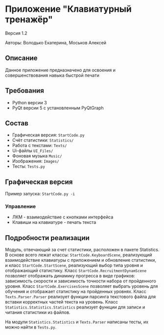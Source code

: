 # Приложение "Клавиатурный тренажёр"
Версия 1.2

Авторы: Володько Екатерина, Моськов Алексей


## Описание
Данное приложение предназначено для освоения и совершенствования навыка
быстрой печати


## Требования
* Python версии 3
* PyQt версии 5 с установленным PyQtGraph


## Состав
* Графическая версия: `StartCode.py`
* Счёт статистики: `Statistics/`
* Работа с текстами: `Texts/`
* Ui-файлы `UI_Files/`
* Фоновая музыка `Music/`
* Изображения: `Images/`
* Тесты: `Tests.py`


## Графическая версия
Пример запуска: `StartCode.py -i`


### Управление

* ЛКМ - взаимодействие с кнопками интерфейса
* Клавиши на клавиатуре - печать текста


## Подробности реализации
Модуль, отвечающий за счет статистики, расположен в пакете Statistics.
В основе всего лежат классы: `StartCode.KeyboardScene`, реализующий взаимодействие клавиатуры
с приложением и обновление статистики, и класс `StartCode.StartScene`, реализующий выбор типа уровня
и отображающий статистику.
Класс `StartCode.RecruitmentDynamScene` позволяет отображать динамику прогресса в виде графиков:
зависимость скорости и зависимость точности набора от пройденного уровня.
Класс `StartCode.ExercisesScene` позволяет выбрать уровень для обучения и отображает статистику
на пройденных уровнях.
Класс `Texts.Parser.Parser` реализует функции парсинга текстового файла для вставки корректных 
частей текста на уровень.
Класс `Statistics.Statistics.Statistics` реализует функции для записи и читания статистики из
файлов.

На модули `Statistics.Statistics` и `Texts.Parser` написаны тесты, их можно найти в `Tests.py`.
